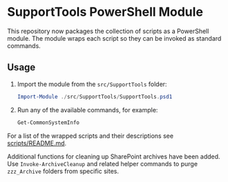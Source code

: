 # SupportTools PowerShell Module

This repository now packages the collection of scripts as a PowerShell module. The module wraps each script so they can be invoked as standard commands.

## Usage

1. Import the module from the `src/SupportTools` folder:
   ```powershell
   Import-Module ./src/SupportTools/SupportTools.psd1
   ```
2. Run any of the available commands, for example:
   ```powershell
   Get-CommonSystemInfo
   ```

For a list of the wrapped scripts and their descriptions see [scripts/README.md](scripts/README.md).

Additional functions for cleaning up SharePoint archives have been added. Use
`Invoke-ArchiveCleanup` and related helper commands to purge `zzz_Archive`
folders from specific sites.
